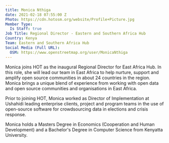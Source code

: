 ```yaml
---
title: Monica Nthiga
date: 2021-02-18 07:55:00 Z
Photo: https://cdn.hotosm.org/website/Profile+Picture.jpg
Member Type:
  Is Staff: true
Job Title: Regional Director - Eastern and Southern Africa Hub
Country: Kenya
Team: Eastern and Southern Africa Hub
Social Media (Full URL):
  OSM: https://www.openstreetmap.org/user/MonicaNthiga
---
```


Monica joins HOT as the inaugural Regional Director for East Africa Hub. In this role, she will lead our team in East Africa to help nurture, support and amplify open source communities in about 24 countries in the region. Monica brings a unique blend of experience from working with open data and open source communities and organisations in East Africa. 

Prior to joining HOT, Monica worked as Director of Implementation at Ushahidi leading enterprise clients, project and program teams in the use of open-source software for crowdsourcing data in elections and crisis response. 

Monica holds a Masters Degree in Economics (Cooperation and Human Development) and a Bachelor's Degree in Computer Science from Kenyatta University. 
